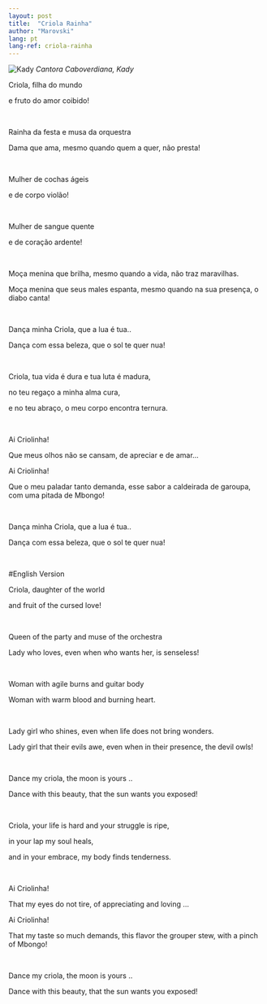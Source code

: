 ```yaml
---
layout: post
title:  "Criola Rainha"
author: "Marovski"
lang: pt
lang-ref: criola-rainha
---
```

![Kady](https://dtudo1pouco.com/wp-content/uploads/Kady-696x696.jpg)
_Cantora Caboverdiana, Kady_



<p>Criola, filha do mundo </p>
<p> e fruto do amor coibido!</p>
<br/>
<p>Rainha da festa e musa da orquestra</p>
<p>Dama que ama, mesmo quando quem a quer, não presta!</p>
<br>
<p>Mulher de cochas ágeis </p>
<p>e de corpo violão!</p>
<br>

<p>Mulher de sangue quente </p>
<p>e de coração ardente!</p>
<br>

<p>Moça menina que brilha, mesmo quando a vida, não traz maravilhas.</p>
<p>Moça menina que seus males espanta, mesmo quando na sua presença, o diabo canta! </p>
<br>

<p>Dança minha Criola, que a lua é tua.. </p>
<p>Dança com essa beleza, que o sol te quer nua! </p>
<br>

<p>Criola, tua vida é dura e tua luta é madura,</p> 
<p>no teu regaço a minha alma cura, </p>
<p>e no teu abraço, o meu corpo encontra ternura. </p>
<br>

<p>Ai Criolinha! </p>
<p>Que meus olhos não se cansam, de apreciar e de amar… </p>
<p>Ai Criolinha!</p>
<p> Que o meu paladar tanto demanda, esse sabor a caldeirada de garoupa, com uma pitada de Mbongo!</p>
<br>

<p>Dança minha Criola, que a lua é tua.. </p>
<p>Dança com essa beleza, que o sol te quer nua!</p>
<br>

#English Version

<p>Criola, daughter of the world</p>
<p> and fruit of the cursed love! </p>
<br>
<p>Queen of the party and muse of the orchestra</p>
<p>Lady who loves, even when who wants her, is senseless!</p>
<br>

<p>Woman with agile burns and guitar body
<p>Woman with warm blood and burning heart.</p>
<br>
<p>Lady girl who shines, even when life does not bring wonders.</p>
<p>Lady girl that their evils awe, even when in their presence, the devil owls!</p>
<br>
<p>Dance my criola, the moon is yours .. </p>
<p>Dance with this beauty, that the sun wants you exposed!</p>
<br>
<p>Criola, your life is hard and your struggle is ripe, </p>
 <p> in your lap my soul heals, </p>
    <p>and in your embrace, my body finds tenderness.</p>
<br>
<p>Ai Criolinha!</p>
<p>That my eyes do not tire, of appreciating and loving ...</p>
<p>Ai Criolinha!</p>
<p>That my taste so much demands, this flavor the grouper stew, with a pinch of Mbongo!</p>

<br>
<p>Dance my criola, the moon is yours .. </p>
<p>Dance with this beauty, that the sun wants you exposed!</p>



